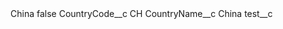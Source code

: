 <?xml version="1.0" encoding="UTF-8"?>
<CustomMetadata xmlns="http://soap.sforce.com/2006/04/metadata" xmlns:xsi="http://www.w3.org/2001/XMLSchema-instance" xmlns:xsd="http://www.w3.org/2001/XMLSchema">
    <label>China</label>
    <protected>false</protected>
    <values>
        <field>CountryCode__c</field>
        <value xsi:type="xsd:string">CH</value>
    </values>
    <values>
        <field>CountryName__c</field>
        <value xsi:type="xsd:string">China</value>
    </values>
    <values>
        <field>test__c</field>
        <value xsi:nil="true"/>
    </values>
</CustomMetadata>
